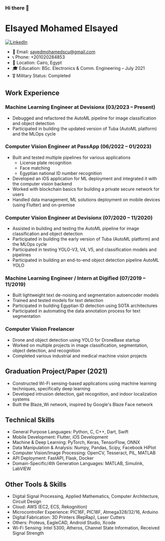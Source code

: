 ### Hi there 👋


# Elsayed Mohamed Elsayed
[![LinkedIn](https://img.shields.io/badge/-LinkedIn-blue?style=for-the-badge&logo=Linkedin&logoColor=white&link=https://www.linkedin.com/in/elsayed-mohamed-603509142/)](https://www.linkedin.com/in/elsayed-mohamed-603509142/)

- 📧 Email: sayedmohamedscu@gmail.com
- 📞 Phone: +201020284853
- 📍 Location: Cairo, Egypt
- 🎓 Education: BSc. Electronics & Comm. Engineering – July 2021
- 🎖️ Military Status: Completed

## Work Experience

### Machine Learning Engineer at Devisionx (03/2023 – Present)

- Debugged and refactored the AutoML pipeline for image classification and object detection
- Participated in building the updated version of Tuba (AutoML platform) and the MLOps cycle

### Computer Vision Engineer at PassApp (06/2022 – 01/2023)

- Built and tested multiple pipelines for various applications
  - License plate recognition
  - Face matching
  - Egyptian national ID number recognition
- Developed an iOS application for ML deployment and integrated it with the computer vision backend
- Worked with blockchain basics for building a private secure network for users
- Handled data management, ML solutions deployment on mobile devices (using Flutter) and on-premise

### Computer Vision Engineer at Devisionx (07/2020 – 11/2020)

- Assisted in building and testing the AutoML pipeline for image classification and object detection
- Participated in building the early version of Tuba (AutoML platform) and the MLOps cycle
- Participated in testing YOLO-V3, V4, V5, and classification models and pipelines
- Participated in building an end-to-end object detection pipeline AutoML YOLO

### Machine Learning Engineer / Intern at Digified (07/2019 – 11/2019)

- Built lightweight text de-noising and segmentation autoencoder models
- Trained and tested models for text detection
- Participated in building Egyptian ID detection using SOTA architectures
- Participated in automating the data annotation process for text segmentation

### Computer Vision Freelancer

- Drone and object detection using YOLO for DroneBase startup
- Worked on multiple projects in image classification, segmentation, object detection, and recognition
- Completed various industrial and medical machine vision projects

## Graduation Project/Paper (2021)

- Constructed Wi-Fi sensing-based applications using machine learning techniques, specifically deep learning
- Developed intrusion detection, gait recognition, and indoor localization systems
- Built the Blaze_Wi network, inspired by Google's Blaze Face network

## Technical Skills

- General Purpose Languages: Python, C, C++, Dart, Swift
- Mobile Development: Flutter, iOS Development
- Machine & Deep Learning: PyTorch, Keras, TensorFlow, ONNX
- Data Manipulation & Analysis: Numpy, Pandas, Scipy, Facebook HiPlot
- Computer Vision/Image Processing: OpenCV, Tesseract, PIL, MATLAB
- API Deployment: FastAPI, Flask, Docker
- Domain-Specific/4th Generation Languages: MATLAB, Simulink, LabVIEW

## Other Tools & Skills

- Digital Signal Processing, Applied Mathematics, Computer Architecture, Circuit Design
- Cloud: AWS (EC2, ECS, Rekognition)
- Microcontroller Experience: PIC16F, PIC18F, Atmega328/32/16, Arduino
- Digital Fabrication: 3D Printers (RepRap), Laser Cutters
- Others: Proteus, EagleCAD, Android Studio, Xcode
- Wi-Fi Sensing: Intel 5300, Atheros, Channel State Information, Received Signal Strength



[linkedin-shield]: https://img.shields.io/badge/LinkedIn-0077B5.svg?&style=for-the-badge&logo=linkedin&logoColor=white
[linkedin-url]: https://www.linkedin.com/in/elsayed-mohamed-elsayed
[github-shield]: https://img.shields.io/badge/GitHub-100000.svg?&style=for-the-badge&logo=github&logoColor=white
[github-url]: https://github.com/your-github-username


<!--
**sayedmohamed98/sayedmohamed98** is a ✨ _special_ ✨ repository because its `README.md` (this file) appears on your GitHub profile.

Here are some ideas to get you started:

- 🔭 I’m currently working on ...
- 🌱 I’m currently learning ...
- 👯 I’m looking to collaborate on ...
- 🤔 I’m looking for help with ...
- 💬 Ask me about ...
- 📫 How to reach me: ...
- 😄 Pronouns: ...
- ⚡ Fun fact: ...
-->
